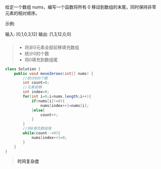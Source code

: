 ### 

给定一个数组 nums，编写一个函数将所有 0 移动到数组的末尾，同时保持非零元素的相对顺序。

示例:

输入: [0,1,0,3,12]
输出: [1,3,12,0,0]

###

> - 将非0元素全部前移填充数组
> - 统计0的个数
> - 将0填充到数组尾



```java
class Solution {
    public void moveZeroes(int[] nums) {
        //统计0的个数
        int count=0;
        //元素前移
        int index=0;
        for(int i=0;i<nums.length;i++){
            if(nums[i]!=0){
                nums[index++]=nums[i];
            }else{
                count++;
            }
        }
        //将0填充数组尾
        while(count-->0){
            nums[index++]=0;
        }
    }
}
```

> **时间复杂度**





